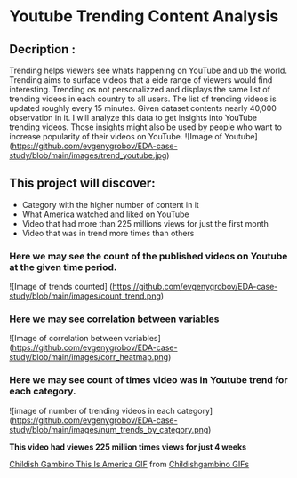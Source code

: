 # Youtube Trending Content Analysis
## Decription :
Trending helps viewers see whats happening on YouTube and ub the world. Trending aims to surface videos that a eide range of viewers would find interesting. Trending os not personalizzed and displays the same list of trending videos in each country to all users. The list of trending videos is updated roughly every 15 minutes. Given dataset contents nearly 40,000 observation in it. I will analyze this data to get insights into YouTube trending videos. Those insights might also be used by people who want to increase popularity of their videos on YouTube.
![Image of Youtube]
(https://github.com/evgenygrobov/EDA-case-study/blob/main/images/trend_youtube.jpg)
## This project will discover:
- Category with the higher number of content in it 
- What America  watched and liked on YouTube
- Video that had more than 225 millions views for just the first month
- Video that was in trend more times than others 

### Here we may see the count of the published videos on Youtube at the  given time period. 
![Image of trends counted]
(https://github.com/evgenygrobov/EDA-case-study/blob/main/images/count_trend.png)


### Here we may see correlation between variables
![Image of correlation between variables]
(https://github.com/evgenygrobov/EDA-case-study/blob/main/images/corr_heatmap.png)


### Here we may see count of times video was in Youtube trend for each category.
![image of number of trending videos in each category]
(https://github.com/evgenygrobov/EDA-case-study/blob/main/images/num_trends_by_category.png)




**This video had viewes 225 million times  views for just 4 weeks**

<div class="tenor-gif-embed" data-postid="11785725" data-share-method="host" data-width="100%" data-aspect-ratio="1.7777777777777777"><a href="https://tenor.com/view/childish-gambino-this-is-america-donald-glover-gif-11785725">Childish Gambino This Is America GIF</a> from <a href="https://tenor.com/search/childishgambino-gifs">Childishgambino GIFs</a></div><script type="text/javascript" async src="https://tenor.com/embed.js"></script>
